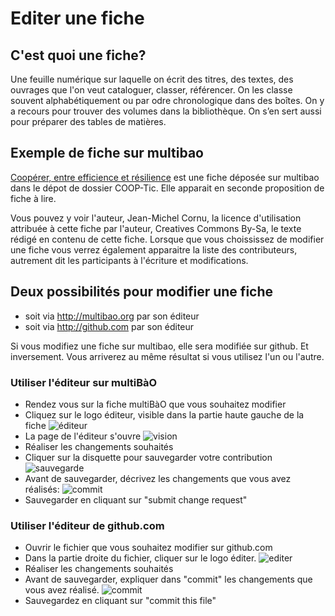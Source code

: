 # Editer une fiche

## C'est quoi une fiche? 

Une feuille numérique sur laquelle on écrit des titres, des textes, des ouvrages que l'on veut cataloguer, classer, référencer. On les classe souvent alphabétiquement ou par odre chronologique dans des boîtes.
On y a recours pour trouver des volumes dans la bibliothèque. On s’en sert aussi pour préparer des tables de matières.

## Exemple de fiche sur multibao

[Coopérer, entre efficience et résilience](http://www.multibao.org/supagroflorac/cooptic/contributions/c_Cooperer_entre_efficience_et_resilience.md) est une fiche déposée sur multibao dans le dépot de dossier COOP-Tic. Elle apparait en seconde proposition de fiche à lire. 

Vous pouvez y voir l'auteur, Jean-Michel Cornu, la licence d'utilisation attribuée à cette fiche par l'auteur, Creatives Commons By-Sa, le texte rédigé en contenu de cette fiche.
Lorsque que vous choississez de modifier une fiche vous verrez également apparaitre la liste des contributeurs, autrement dit les participants à l'écriture et modifications.


## Deux possibilités pour modifier une fiche

* soit via http://multibao.org par son éditeur
* soit via http://github.com par son éditeur

Si vous modifiez une fiche sur multibao, elle sera modifiée sur github. Et inversement. 
Vous arriverez au même résultat si vous utilisez l'un ou l'autre.

### Utiliser l'éditeur sur multiBàO 

* Rendez vous sur la fiche multiBàO que vous souhaitez modifier
* Cliquez sur le logo éditeur, visible dans la partie haute gauche de la fiche
![éditeur](https://framapic.org/tmnZlGFmc1PC/lPMGxuPbLWre.png)
* La page de l'éditeur s'ouvre
![vision](https://framapic.org/761Pgp9D5rTf/lZIAbUohes1v.png)
* Réaliser les changements souhaités
* Cliquer sur la disquette pour sauvegarder votre contribution
![sauvegarde](https://framapic.org/CywnlhlB0hTU/GMFYSDW8w3x6.png)
* Avant de sauvegarder, décrivez les changements que vous avez réalisés:
![commit](https://framapic.org/tV6vu2QpUJLe/cO2MhRgWIQQk.png)
* Sauvegarder en cliquant sur "submit change request"

### Utiliser l'éditeur de github.com

* Ouvrir le fichier que vous souhaitez modifier sur github.com 
* Dans la partie droite du fichier, cliquer sur le logo éditer.
![editer](https://help.github.com/assets/images/help/repository/edit-file-edit-button.png)
* Réaliser les changements souhaités
* Avant de sauvegarder, expliquer dans "commit" les changements que vous avez réalisé. 
![commit](https://help.github.com/assets/images/help/repository/write-commit-message-quick-pull.png)
* Sauvegardez en cliquant sur "commit this file"
